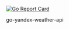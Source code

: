 [![Go Report Card](https://goreportcard.com/badge/github.com/ki1it/go-yandex-weather-api)](https://goreportcard.com/report/github.com/ki1it/go-yandex-weather-api)

go-yandex-weather-api
